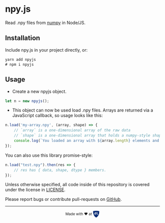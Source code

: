 # npy.js

Read .npy files from [numpy](https://numpy.org/doc/1.18/reference/generated/numpy.save.html) in Node/JS.

## Installation
Include npy.js in your project directly, or:

```shell
yarn add npyjs
# npm i npyjs
```

## Usage

- Create a new npyjs object.
```javascript
let n = new npyjs();
```
- This object can now be used load .npy files. Arrays are returned via a JavaScript callback, so usage looks like this:
```javascript
n.load('my-array.npy', (array, shape) => {
    // `array` is a one-dimensional array of the raw data
    // `shape` is a one-dimensional array that holds a numpy-style shape.
    console.log(`You loaded an array with ${array.length} elements and ${shape.length} dimensions.`);
});
```

You can also use this library promise-style:

```javascript
n.load("test.npy").then(res => {
    // res has { data, shape, dtype } members.
});
```

Unless otherwise specified, all code inside of this repository is covered under the license in [LICENSE](LICENSE).


Please report bugs or contribute pull-requests on [GitHub](https://github.com/aplbrain/npyjs).


----

<p align="center"><small>Made with ♥ at <a href="http://www.jhuapl.edu/"><img alt="JHU APL" align="center" src="./docs/apl-logo.png" height="23px"></a></small></p>
